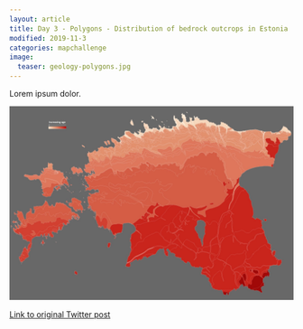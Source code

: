 ```yaml
---
layout: article
title: Day 3 - Polygons - Distribution of bedrock outcrops in Estonia
modified: 2019-11-3
categories: mapchallenge
image:
  teaser: geology-polygons.jpg
---
```


Lorem ipsum dolor.

![image of day 3 post](../../images/geology-polygons.jpg)

[Link to original Twitter post](https://twitter.com/evelynuuemaa/status/3)
